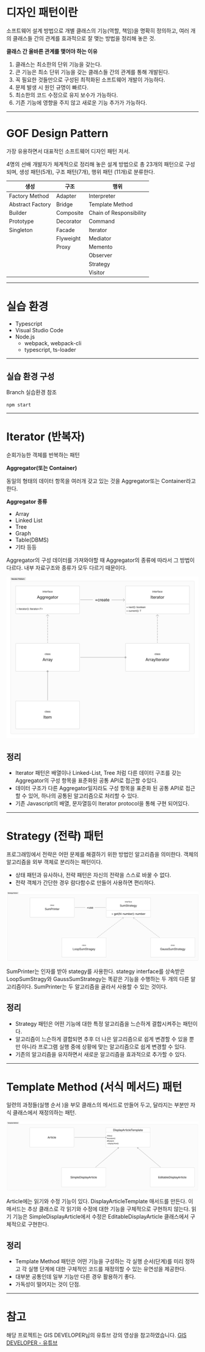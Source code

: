 # 디자인 패턴이란

소프트웨어 설계 방법으로 개별 클래스의 기능(역할, 책임)을 명확히 정의하고, 여러 개의 클래스들 간의 관계를 효과적으로 잘 맺는 방법을 정리해 놓은 것.

**클래스 간 올바른 관계를 맺어야 하는 이유**

1. 클래스는 최소한의 단위 기능을 갖는다.
2. 큰 기능은 최소 단위 기능을 갖는 클래스들 간의 관계를 통해 개발된다.
3. 꼭 필요한 것들만으로 구성된 최적화된 소프트웨어 개발이 가능하다.
4. 문제 발생 시 원인 규명이 빠르다.
5. 최소한의 코드 수정으로 유지 보수가 가능하다.
6. 기존 기능에 영향을 주지 않고 새로운 기능 추가가 가능하다.

---

# GOF Design Pattern

가장 유용하면서 대표적인 소프트웨어 디자인 패턴 저서.

4명의 선배 개발자가 체계적으로 정리해 놓은 설계 방법으로 총 23개의 패턴으로 구성되며, 생성 패턴(5개), 구조 패턴(7개), 행위 패턴 (11개)로 분류한다.

| 생성             | 구조      | 행위                    |
| ---------------- | --------- | ----------------------- |
| Factory Method   | Adapter   | Interpreter             |
| Abstract Factory | Bridge    | Template Method         |
| Builder          | Composite | Chain of Responsibility |
| Prototype        | Decorator | Command                 |
| Singleton        | Facade    | Iterator                |
|                  | Flyweight | Mediator                |
|                  | Proxy     | Memento                 |
|                  |           | Observer                |
|                  |           | Strategy                |
|                  |           | Visitor                 |

---

# 실습 환경

- Typescript
- Visual Studio Code
- Node.js
  - webpack, webpack-cli
  - typescript, ts-loader

---

## 실습 환경 구성

Branch 실습환경 참조

`npm start`

---

# Iterator (반복자)

순회가능한 객체를 반복하는 패턴

**Aggregator(또는 Container)**

동일의 형태의 데이터 항목을 여러개 갖고 있는 것을 Aggregator또는 Container라고 한다.

**Aggregator 종류**

- Array
- Linked List
- Tree
- Graph
- Table(DBMS)
- 기타 등등

Aggregator의 구성 데이터를 가져와야할 때 Aggregator의 종류에 따라서 그 방법이 다르다. 내부 자료구조와 종류가 모두 다르기 때문이다.

![IteratorUML.png](Images/IteratorUML.png)

## 정리

- Iterator 패턴은 배열이나 Linked-List, Tree 처럼 다른 데이터 구조를 갖는 Aggregator의 구성 항목을 표준화된 공통 API로 접근할 수있다.
- 데이터 구조가 다른 Aggregator일지라도 구성 항목을 표준화 된 공통 API로 접근할 수 있어, 하나의 공통된 알고리즘으로 처리할 수 있다.
- 기존 Javascript의 배열, 문자열등이 Iterator protocol을 통해 구현 되어있다.

---

# Strategy (전략) 패턴

프로그래밍에서 전략은 어떤 문제를 해결하기 위한 방법인 알고리즘을 의미한다. 객체의 알고리즘을 외부 객체로 분리하는 패턴이다.

- 상태 패턴과 유사하나, 전략 패턴은 자신의 전략을 스스로 바꿀 수 없다.
- 전략 객체가 간단한 경우 람다함수로 만들어 사용하면 편리하다.

![StrategyUML.png](Images/StrategyUML.png)

SumPrinter는 인자를 받아 stategy를 사용한다. stategy interface를 상속받은 LoopSumStragy와 GaussSumStrategy는 똑같은 기능을 수행하는 두 개의 다른 알고리즘이다. SumPrinter는 두 알고리즘을 골라서 사용할 수 있는 것이다.

## 정리

- Strategy 패턴은 어떤 기능에 대한 특정 알고리즘을 느슨하게 결합시켜주는 패턴이다.
- 알고리즘이 느슨하게 결합되면 추후 더 나은 알고리즘으로 쉽게 변경할 수 있을 뿐만 아니라 프로그램 실행 중에 상황에 맞는 알고리즘으로 쉽게 변경할 수 있다.
- 기존의 알고리즘을 유지하면서 새로운 알고리즘을 효과적으로 추가할 수 있다.

---

# Template Method (서식 메서드) 패턴

일련의 과정들(실행 순서 )을 부모 클래스의 메서드로 만들어 두고, 달라지는 부분만 자식 클래스에서 재정의하는 패턴.

![TemplateMethodUML.png](Images\TemplateMethodUML.png)

Article에는 읽기와 수정 기능이 있다. DisplayArticleTemplate 매서드를 만든다. 이 매서드는 추상 클래스로 각 읽기와 수정에 대한 기능을 구체적으로 구현하지 않는다. 읽기 기능은 SimpleDisplayArticle에서 수정은 EditableDisplayArticle 클래스에서 구체적으로 구현한다.

## 정리

- Template Method 패턴은 어떤 기능을 구성하는 각 실행 순서(단계)를 미리 정하고 각 실행 단계에 대한 구체적인 코드를 재정의할 수 있는 유연성을 제공한다.
- 대부분 공통인데 일부 기능만 다른 경우 활용하기 좋다.
- 가독성이 떨어지는 것이 단점.

---

# 참고

해당 프로젝트는 GIS DEVELOPER님의 유튜브 강의 영상을 참고하였습니다.
[GIS DEVELOPER - 유튜브](https://www.youtube.com/watch?v=UgtgJ486CDc&list=PLe6NQuuFBu7H3sFnErshsfgNPE9dOZZrx)
